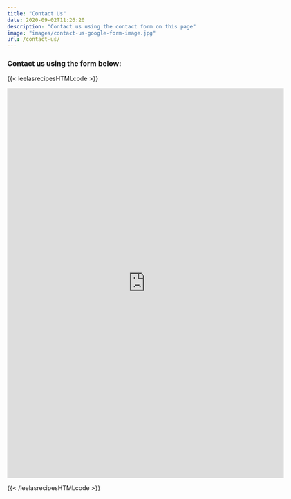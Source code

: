 ```yaml
---
title: "Contact Us"
date: 2020-09-02T11:26:20
description: "Contact us using the contact form on this page"
image: "images/contact-us-google-form-image.jpg"
url: /contact-us/
---
```


### Contact us using the form below: 

{{< leelasrecipesHTMLcode >}}

<iframe src="https://docs.google.com/forms/d/e/1FAIpQLSfIpJUq6JD9aHPtTYsQNPwp1EN9aj4Jj07taSSTsa7EbWCMkw/viewform?embedded=true" width="640" height="900" frameborder="0" marginheight="0" marginwidth="0">Loading…</iframe>

{{< /leelasrecipesHTMLcode >}}
